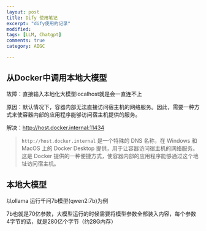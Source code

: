 ```yaml
---
layout: post
title: Dify 使用笔记
excerpt: "dify使用的记录"
modified: 
tags: [LLM, Chatgpt]
comments: true
category: AIGC

---
```




## 从Docker中调用本地大模型



故障：直接输入本地化大模型localhost就是会一直连不上

原因：默认情况下，容器内部无法直接访问宿主机的网络服务。因此，需要一种方式来使容器内部的应用程序能够访问宿主机提供的服务。

解决：http://host.docker.internal:11434

>`http://host.docker.internal` 是一个特殊的 DNS 名称，在 Windows 和 MacOS 上的 Docker Desktop 提供，用于让容器访问宿主机的网络服务。这是 Docker 提供的一种便捷方式，使容器内部的应用程序能够通过这个地址访问宿主机。



## 本地大模型

以ollama 运行千问7b模型(qwen2:7b)为例

7b也就是70亿参数，大模型运行的时候需要将模型参数全部装入内容，每个参数4字节的话，就是280亿个字节（约28G内存）
